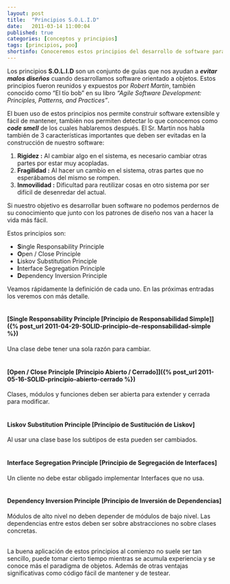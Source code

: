 ```yaml
---
layout: post
title:  "Principios S.O.L.I.D"
date:   2011-03-14 11:00:04
published: true
categories: [conceptos y principios]
tags: [principios, poo]
shortinfo: Conoceremos estos principios del desarrollo de software para crear sistemas óptimos.
---
```


Los principios **S.O.L.I.D** son un conjunto de guías que nos ayudan a _**evitar malos diseños**_ cuando desarrollamos software orientado a objetos. Estos principios fueron reunidos y expuestos por _Robert Martin_, también conocido como “El tío bob” en su libro _“Agile Software Development: Principles, Patterns, and Practices”_.

El buen uso de estos principios nos permite construir software extensible y fácil de mantener,  también nos permiten detectar lo que conocemos como _**code smell**_ de los cuales hablaremos después. El Sr. Martin nos habla también de 3 características importantes que deben ser evitadas en la construcción de nuestro software:

1. **Rigidez :** Al cambiar algo en el sistema, es necesario cambiar otras partes por estar muy acopladas.
2. **Fragilidad :** Al hacer un cambio en el sistema, otras partes que no esperábamos del mismo se rompen.
3. **Inmovilidad :** Dificultad para reutilizar cosas en otro sistema por ser difícil de desenredar del actual.

Si nuestro objetivo es desarrollar buen software no podemos perdernos de su conocimiento que junto con los patrones de diseño nos van a hacer la vida más fácil.

Estos principios son:

* **S**ingle Responsability Principle
* **O**pen / Close Principle
* **L**iskov Substitution Principle
* **I**nterface Segregation Principle
* **D**ependency Inversion Principle

Veamos rápidamente la definición de cada uno. En las próximas entradas los veremos con más detalle.<br/><br/>

#### [Single Responsability Principle [Principio de Responsabilidad Simple]]({% post_url 2011-04-29-SOLID-principio-de-responsabilidad-simple %})
Una clase debe tener una sola razón para cambiar.<br/><br/>

#### [Open / Close Principle [Principio Abierto / Cerrado]]({% post_url 2011-05-16-SOLID-principio-abierto-cerrado %})
Clases, módulos y funciones deben ser abierta para extender y cerrada para modificar.<br/><br/>

#### Liskov Substitution Principle [Principio de Sustitución de Liskov]
Al usar una clase base los subtipos de esta pueden ser cambiados.<br/><br/>

#### Interface Segregation Principle [Principio de Segregación de Interfaces]
Un cliente no debe estar obligado implementar Interfaces que no usa.<br/><br/>

#### Dependency Inversion Principle [Principio de Inversión de Dependencias]
Módulos de alto nivel no deben depender de módulos de bajo nivel. Las dependencias entre estos deben ser sobre abstracciones no sobre clases concretas.<br/><br/>

La buena aplicación de estos principios al comienzo no suele ser tan sencillo, puede tomar cierto tiempo mientras se acumula experiencia y se conoce más el paradigma de objetos. Además de otras ventajas significativas como código fácil de mantener y de testear.
